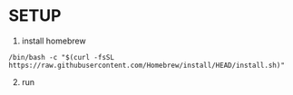 # SETUP

1. install homebrew

`/bin/bash -c "$(curl -fsSL https://raw.githubusercontent.com/Homebrew/install/HEAD/install.sh)"`

2. run
